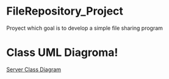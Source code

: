 # FileRepository_Project
Proyect which goal is to develop a simple file sharing program

# Class UML Diagroma!
[Server Class Diagram](https://user-images.githubusercontent.com/77104003/159360790-8a99662f-4cdd-4a5c-9001-76151e53f7e7.png)
